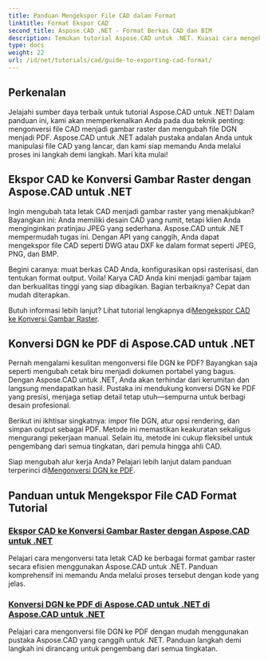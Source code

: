 ```yaml
---
title: Panduan Mengekspor File CAD dalam Format
linktitle: Format Ekspor CAD
second_title: Aspose.CAD .NET - Format Berkas CAD dan BIM
description: Temukan tutorial Aspose.CAD untuk .NET. Kuasai cara mengekspor file CAD, mengonversi CAD ke gambar raster, dan mengubah DGN ke PDF dengan mudah.
type: docs
weight: 22
url: /id/net/tutorials/cad/guide-to-exporting-cad-format/
---
```

## Perkenalan

Jelajahi sumber daya terbaik untuk tutorial Aspose.CAD untuk .NET! Dalam panduan ini, kami akan memperkenalkan Anda pada dua teknik penting: mengonversi file CAD menjadi gambar raster dan mengubah file DGN menjadi PDF. Aspose.CAD untuk .NET adalah pustaka andalan Anda untuk manipulasi file CAD yang lancar, dan kami siap memandu Anda melalui proses ini langkah demi langkah. Mari kita mulai!

## Ekspor CAD ke Konversi Gambar Raster dengan Aspose.CAD untuk .NET  
Ingin mengubah tata letak CAD menjadi gambar raster yang menakjubkan? Bayangkan ini: Anda memiliki desain CAD yang rumit, tetapi klien Anda menginginkan pratinjau JPEG yang sederhana. Aspose.CAD untuk .NET mempermudah tugas ini. Dengan API yang canggih, Anda dapat mengekspor file CAD seperti DWG atau DXF ke dalam format seperti JPEG, PNG, dan BMP.  

Begini caranya: muat berkas CAD Anda, konfigurasikan opsi rasterisasi, dan tentukan format output. Voila! Karya CAD Anda kini menjadi gambar tajam dan berkualitas tinggi yang siap dibagikan. Bagian terbaiknya? Cepat dan mudah diterapkan.  

 Butuh informasi lebih lanjut? Lihat tutorial lengkapnya di[Mengekspor CAD ke Konversi Gambar Raster](./export-cad-to-raster-image-conversion/).  

## Konversi DGN ke PDF di Aspose.CAD untuk .NET  
Pernah mengalami kesulitan mengonversi file DGN ke PDF? Bayangkan saja seperti mengubah cetak biru menjadi dokumen portabel yang bagus. Dengan Aspose.CAD untuk .NET, Anda akan terhindar dari kerumitan dan langsung mendapatkan hasil. Pustaka ini mendukung konversi DGN ke PDF yang presisi, menjaga setiap detail tetap utuh—sempurna untuk berbagi desain profesional.  

Berikut ini ikhtisar singkatnya: impor file DGN, atur opsi rendering, dan simpan output sebagai PDF. Metode ini memastikan keakuratan sekaligus mengurangi pekerjaan manual. Selain itu, metode ini cukup fleksibel untuk pengembang dari semua tingkatan, dari pemula hingga ahli CAD.  

Siap mengubah alur kerja Anda? Pelajari lebih lanjut dalam panduan terperinci di[Mengonversi DGN ke PDF](./convert-dgn-to-pdf/).  

## Panduan untuk Mengekspor File CAD Format Tutorial
### [Ekspor CAD ke Konversi Gambar Raster dengan Aspose.CAD untuk .NET](./export-cad-to-raster-image-conversion/)
Pelajari cara mengonversi tata letak CAD ke berbagai format gambar raster secara efisien menggunakan Aspose.CAD untuk .NET. Panduan komprehensif ini memandu Anda melalui proses tersebut dengan kode yang jelas.
### [Konversi DGN ke PDF di Aspose.CAD untuk .NET di Aspose.CAD untuk .NET](./convert-dgn-to-pdf/)
Pelajari cara mengonversi file DGN ke PDF dengan mudah menggunakan pustaka Aspose.CAD yang canggih untuk .NET. Panduan langkah demi langkah ini dirancang untuk pengembang dari semua tingkatan.